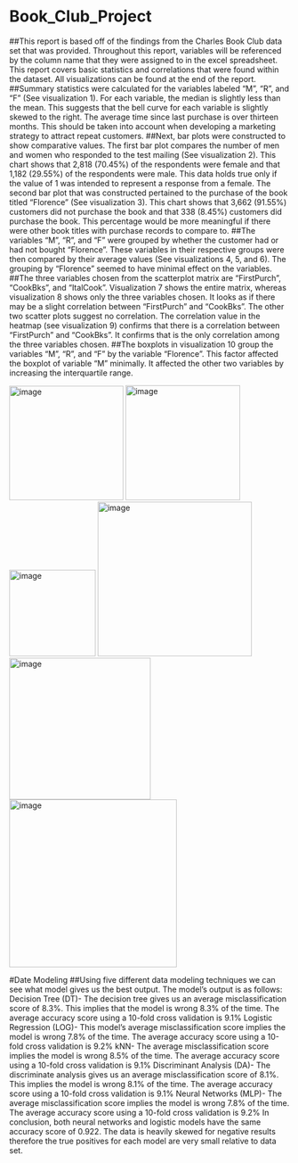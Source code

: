 # Book_Club_Project

##This report is based off of the findings from the Charles Book Club data set that was provided. Throughout this report, variables will be referenced by the column name that they were assigned to in the excel spreadsheet. This report covers basic statistics and correlations that were found within the dataset. All visualizations can be found at the end of the report.
##Summary statistics were calculated for the variables labeled “M”, “R”, and “F” (See visualization 1). For each variable, the median is slightly less than the mean. This suggests that the bell curve for each variable is slightly skewed to the right. The average time since last purchase is over thirteen months. This should be taken into account when developing a marketing strategy to attract repeat customers.
##Next, bar plots were constructed to show comparative values. The first bar plot compares the number of men and women who responded to the test mailing (See visualization 2). This chart shows that 2,818 (70.45%) of the respondents were female and that 1,182 (29.55%) of the respondents were male. This data holds true only if the value of 1 was intended to represent a response from a female.
	The second bar plot that was constructed pertained to the purchase of the book titled “Florence” (See visualization 3). This chart shows that 3,662 (91.55%) customers did not purchase the book and that 338 (8.45%) customers did purchase the book. This percentage would be more meaningful if there were other book titles with purchase records to compare to.
##The variables “M”, “R”, and “F” were grouped by whether the customer had or had not bought “Florence”. These variables in their respective groups were then compared by their average values (See visualizations 4, 5, and 6). The grouping by “Florence” seemed to have minimal effect on the variables.
##The three variables chosen from the scatterplot matrix are “FirstPurch”, “CookBks”, and “ItalCook”. Visualization 7 shows the entire matrix, whereas visualization 8 shows only the three variables chosen. It looks as if there may be a slight correlation between “FirstPurch” and “CookBks”. The other two scatter plots suggest no correlation. The correlation value in the heatmap (see visualization 9) confirms that there is a correlation between “FirstPurch” and “CookBks”. It confirms that is the only correlation among the three variables chosen.
##The boxplots in visualization 10 group the variables “M”, “R”, and “F” by the variable “Florence”. This factor affected the boxplot of variable “M” minimally. It affected the other two variables by increasing the interquartile range.

<img width="205" alt="image" src="https://user-images.githubusercontent.com/95591222/151230118-729768d3-76b3-4227-a9d7-60a46e3e9524.png">
<img width="206" alt="image" src="https://user-images.githubusercontent.com/95591222/151230163-2ddf3e36-e067-4c8a-9476-06449f4e6969.png">
<img width="155" alt="image" src="https://user-images.githubusercontent.com/95591222/151230186-f31d615d-9967-4eb4-bfa8-03fe57e06a44.png">
<img width="277" alt="image" src="https://user-images.githubusercontent.com/95591222/151230209-1fdc7fef-9838-4a1c-baf1-f218818104d4.png">
<img width="254" alt="image" src="https://user-images.githubusercontent.com/95591222/151230231-2773674f-30a8-4318-8f38-8c123bb53c17.png">
<img width="301" alt="image" src="https://user-images.githubusercontent.com/95591222/151230261-b96c01b4-f213-4c60-ba8d-3c57badcb74d.png">

#Date Modeling
##Using five different data modeling techniques we can see what model gives us the best output. The model’s output is as follows: 
Decision Tree (DT)- The decision tree gives us an average misclassification score of 8.3%. This implies that the model is wrong 8.3% of the time. The average accuracy score using a 10-fold cross validation is 9.1%
Logistic Regression (LOG)- This model’s average misclassification score implies the model is wrong 7.8% of the time. The average accuracy score using a 10-fold cross validation is 9.2%
kNN- The average misclassification score implies the model is wrong 8.5% of the time. The average accuracy score using a 10-fold cross validation is 9.1%
Discriminant Analysis (DA)- The discriminate analysis gives us an average misclassification score of 8.1%. This implies the model is wrong 8.1% of the time. The average accuracy score using a 10-fold cross validation is 9.1%
Neural Networks (MLP)- The average misclassification score implies the model is wrong 7.8% of the time. The average accuracy score using a 10-fold cross validation is 9.2%
                In conclusion, both neural networks and logistic models have the same accuracy score of 0.922. The data is heavily skewed for negative results therefore the true positives for each model are very small relative to data set.
